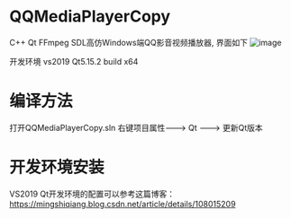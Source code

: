 # QQMediaPlayerCopy

C++ Qt FFmpeg SDL高仿Windows端QQ影音视频播放器, 界面如下
![image](https://user-images.githubusercontent.com/42860254/155153215-aafac438-ad2f-4fcd-95c4-5e303aa9ac15.png)

开发环境 vs2019 Qt5.15.2 
build    x64

# 编译方法
打开QQMediaPlayerCopy.sln 右键项目属性---> Qt ---> 更新Qt版本

# 开发环境安装
VS2019 Qt开发环境的配置可以参考这篇博客：https://mingshiqiang.blog.csdn.net/article/details/108015209

